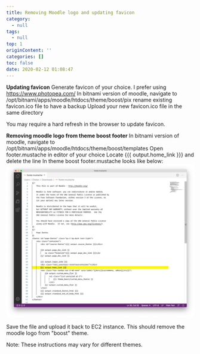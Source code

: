 ```yaml
---
title: Removing Moodle logo and updating favicon
category:
  - null
tags:
  - null
top: 1
originContent: ''
categories: []
toc: false
date: 2020-02-12 01:08:47
---
```


**Updating favicon**
Generate favicon of your choice. I prefer using https://www.photopea.com/
In bitnami version of moodle, navigate to /opt/bitnami/apps/moodle/htdocs/theme/boost/pix
rename existing favicon.ico file to have a backup
Upload your new favicon.ico file in the same directory

You may require a hard refresh in the browser to update favicon.

**Removing moodle logo from theme boost footer**
In bitnami version of moodle, navigate to /opt/bitnami/apps/moodle/htdocs/theme/boost/templates
Open footer.mustache in editor of your choice
Locate  {{{ output.home_link }}} and delete the line
In theme boost footer.mustache looks like below:
![image.png](/images/2020/02/12/62befb40-4d05-11ea-93b3-3feac072eb06.png)

Save the file and upload it back to EC2 instance. This should remove the moodle logo from "boost" theme. 

Note: These instructions may vary for different themes.